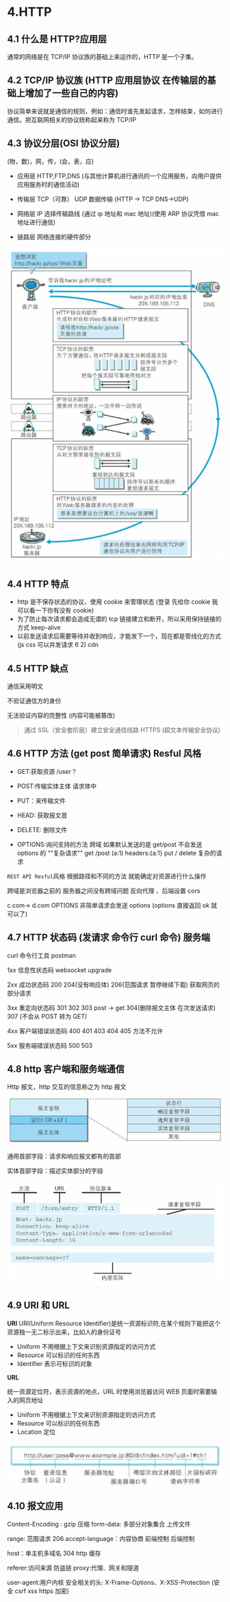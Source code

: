 # 4.HTTP

## 4.1 什么是 HTTP?应用层

通常的网络是在 TCP/IP 协议族的基础上来运作的，HTTP 是一个子集。

## 4.2 TCP/IP 协议族 (HTTP 应用层协议 在传输层的基础上增加了一些自己的内容)

协议简单来说就是通信的规则，例如：通信时谁先发起请求，怎样结束，如何进行通信。把互联网相关的协议统称起来称为 TCP/IP

## 4.3 协议分层(OSI 协议分层)

(物，数)，网，传，(会，表，应)

- 应用层 HTTP,FTP,DNS (与其他计算机进行通讯的一个应用服务，向用户提供应用服务时的通信活动)

- 传输层 TCP（可靠） UDP 数据传输 (HTTP -> TCP DNS->UDP)

- 网络层 IP 选择传输路线 (通过 ip 地址和 mac 地址)(使用 ARP 协议凭借 mac 地址进行通信)

- 链路层 网络连接的硬件部分

![效果图](../.vuepress/public/node/4.png "效果图")

## 4.4 HTTP 特点

- http 是不保存状态的协议，使用 cookie 来管理状态 (登录 先给你 cookie 我可以看一下你有没有 cookie)
- 为了防止每次请求都会造成无谓的 tcp 链接建立和断开，所以采用保持链接的方式 keep-alive
- 以前发送请求后需要等待并收到响应，才能发下一个，现在都是管线化的方式 (js css 可以并发请求 6 2) cdn

## 4.5 HTTP 缺点

通信采用明文

不验证通信方的身份

无法验证内容的完整性 (内容可能被篡改)

> 通过 SSL（安全套阶层）建立安全通信线路 HTTPS (超文本传输安全协议)

## 4.6 HTTP 方法 (get post 简单请求) Resful 风格

- GET:获取资源 /user？

- POST:传输实体主体 请求体中

- PUT：来传输文件

- HEAD: 获取报文首

- DELETE: 删除文件

- OPTIONS:询问支持的方法 跨域 如果默认发送的是 get/post 不会发送 options 的 ""复杂请求""
  get /post (a:1) headers:{a:1} put / delete 复杂的请求

`REST API Resful`风格 根据路径和不同的方法 就能确定对资源进行什么操作

跨域是浏览器之前的 服务器之间没有跨域问题 反向代理 、后端设置 cors

c.com-> d.com OPTIONS 非简单请求会发送 options (options 直接返回 ok 就可以了)

## 4.7 HTTP 状态码 (发请求 命令行 curl 命令) 服务端

curl 命令行工具 postman

1xx 信息性状态码 websocket upgrade

2xx 成功状态码 200 204(没有响应体) 206(范围请求 暂停继续下载) 获取网页的部分请求

3xx 重定向状态码 301 302 303 post -> get 304(删除报文主体 在次发送请求) 307 (不会从 POST 转为 GET)

4xx 客户端错误状态码 400 401 403 404 405 方法不允许

5xx 服务端错误状态码 500 503

## 4.8 http 客户端和服务端通信

Http 报文，http 交互的信息称之为 http 报文

![效果图](../.vuepress/public/node/5.png "效果图")

通用首部字段：请求和响应报文都有的首部

实体首部字段：描述实体部分的字段

![效果图](../.vuepress/public/node/6.png "效果图")

## 4.9 URI 和 URL

**URI**
URI(Uniform Resource Identifier)是统一资源标识符,在某个规则下能把这个资源独一无二标示出来，比如人的身份证号

- Uniform 不用根据上下文来识别资源指定的访问方式
- Resource 可以标识的任何东西
- Identifier 表示可标识的对象

**URL**

统一资源定位符，表示资源的地点，URL 时使用浏览器访问 WEB 页面时需要输入的网页地址

- Uniform 不用根据上下文来识别资源指定的访问方式
- Resource 可以标识的任何东西
- Location 定位

![效果图](../.vuepress/public/node/7.png "效果图")

## 4.10 报文应用

Content-Encoding : gzip 压缩 form-data: 多部分对象集合 上传文件

range: 范围请求 206 accept-language：内容协商 前端控制 后端控制

host：单主机多域名 304 http 缓存

referer:访问来源 防盗链 proxy:代理、网关和隧道

user-agent:用户内核 安全相关的头: X-Frame-Options、X-XSS-Protection (安全 csrf xss https 加密)
